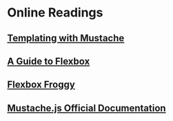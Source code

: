 # Online Readings

## [Templating with Mustache](https://medium.com/@1sherlynn/javascript-templating-language-and-engine-mustache-js-with-node-and-express-f4c2530e73b2)

## [A Guide to Flexbox](https://css-tricks.com/snippets/css/a-guide-to-flexbox/)

## [Flexbox Froggy](https://flexboxfroggy.com/)

## [Mustache.js Official Documentation](https://github.com/janl/mustache.js)